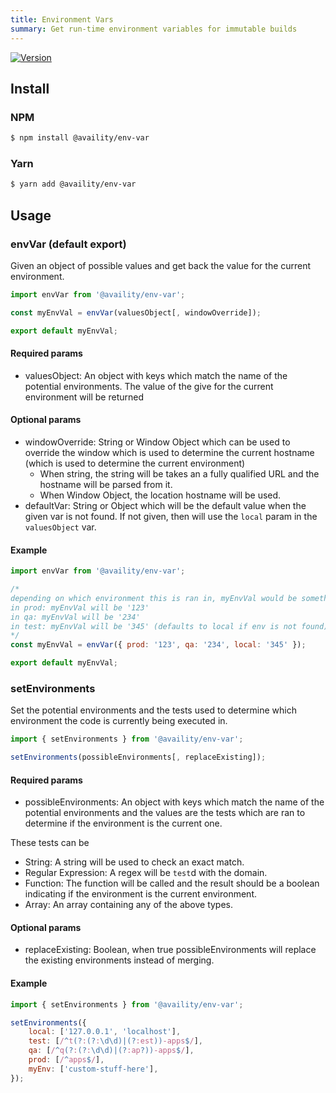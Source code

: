 ```yaml
---
title: Environment Vars
summary: Get run-time environment variables for immutable builds
---
```


[![Version](https://img.shields.io/npm/v/@availity/env-var.svg?style=for-the-badge)](https://www.npmjs.com/package/@availity/env-var)

## Install

### NPM

```bash
$ npm install @availity/env-var
```

### Yarn

```bash
$ yarn add @availity/env-var
```

## Usage

### envVar (default export)

Given an object of possible values and get back the value for the current environment.

```js
import envVar from '@availity/env-var';

const myEnvVal = envVar(valuesObject[, windowOverride]);

export default myEnvVal;
```

#### Required params

-   valuesObject: An object with keys which match the name of the potential environments. The value of the give for the current environment will be returned

#### Optional params

-   windowOverride: String or Window Object which can be used to override the window which is used to determine the current hostname (which is used to determine the current environment)
    -   When string, the string will be takes an a fully qualified URL and the hostname will be parsed from it.
    -   When Window Object, the location hostname will be used.
-   defaultVar: String or Object which will be the default value when the given var is not found. If not given, then
    will use the `local` param in the `valuesObject` var.

#### Example

```js
import envVar from '@availity/env-var';

/*
depending on which environment this is ran in, myEnvVal would be something different
in prod: myEnvVal will be '123'
in qa: myEnvVal will be '234'
in test: myEnvVal will be '345' (defaults to local if env is not found)
*/
const myEnvVal = envVar({ prod: '123', qa: '234', local: '345' });

export default myEnvVal;
```

### setEnvironments

Set the potential environments and the tests used to determine which environment the code is currently being executed in.

```js
import { setEnvironments } from '@availity/env-var';

setEnvironments(possibleEnvironments[, replaceExisting]);
```

#### Required params

-   possibleEnvironments: An object with keys which match the name of the potential environments and the values are the tests which are ran to determine if the environment is the current one.

These tests can be

-   String: A string will be used to check an exact match.
-   Regular Expression: A regex will be `test`d with the domain.
-   Function: The function will be called and the result should be a boolean indicating if the environment is the current environment.
-   Array: An array containing any of the above types.

#### Optional params

-   replaceExisting: Boolean, when true possibleEnvironments will replace the existing environments instead of merging.

#### Example

```js
import { setEnvironments } from '@availity/env-var';

setEnvironments({
    local: ['127.0.0.1', 'localhost'],
    test: [/^t(?:(?:\d\d)|(?:est))-apps$/],
    qa: [/^q(?:(?:\d\d)|(?:ap?))-apps$/],
    prod: [/^apps$/],
    myEnv: ['custom-stuff-here'],
});
```
